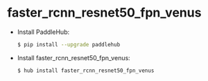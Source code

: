 # faster_rcnn_resnet50_fpn_venus
* Install PaddleHub: 

    ```bash
    $ pip install --upgrade paddlehub
    ```

* Install faster_rcnn_resnet50_fpn_venus: 

    ```bash
    $ hub install faster_rcnn_resnet50_fpn_venus
    ```
